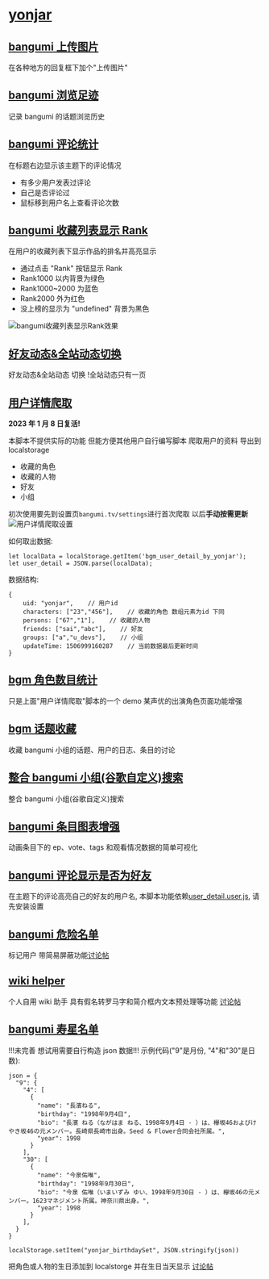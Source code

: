 # [yonjar](https://bgm.tv/user/yonjar)

## [bangumi 上传图片](https://github.com/bangumi/scripts/blob/master/yonjar/image_uploader.user.js?raw=true)

在各种地方的回复框下加个"上传图片"

## [bangumi 浏览足迹](https://github.com/bangumi/scripts/blob/master/yonjar/topic_history.user.js?raw=true)

记录 bangumi 的话题浏览历史

## [bangumi 评论统计](https://github.com/bangumi/scripts/blob/master/yonjar/comments_detail.user.js?raw=true)

在标题右边显示该主题下的评论情况

- 有多少用户发表过评论
- 自己是否评论过
- 鼠标移到用户名上查看评论次数

## [bangumi 收藏列表显示 Rank](https://github.com/bangumi/scripts/blob/master/yonjar/show_rank.user.js?raw=true)

在用户的收藏列表下显示作品的排名并高亮显示

- 通过点击 "Rank" 按钮显示 Rank
- Rank1000 以内背景为绿色
- Rank1000~2000 为蓝色
- Rank2000 外为红色
- 没上榜的显示为 "undefined" 背景为黑色

![bangumi收藏列表显示Rank效果](images/show_rank_demo1.png)

## [好友动态&全站动态切换](https://github.com/bangumi/scripts/blob/master/yonjar/timeline_switch.user.js?raw=true)

好友动态&全站动态 切换
!全站动态只有一页

## [用户详情爬取](https://github.com/bangumi/scripts/blob/master/yonjar/user_detail.user.js?raw=true)

**2023 年 1 月 8 日复活!**

本脚本不提供实际的功能 但能方便其他用户自行编写脚本
爬取用户的资料 导出到 localstorage

- 收藏的角色
- 收藏的人物
- 好友
- 小组

初次使用要先到设置页`bangumi.tv/settings`进行首次爬取 以后**手动按需更新**
![用户详情爬取设置](images/user_detail_demo1.png)

如何取出数据:

    let localData = localStorage.getItem('bgm_user_detail_by_yonjar');
    let user_detail = JSON.parse(localData);

数据结构:

    {
    	uid: "yonjar",    // 用户id
    	characters: ["23","456"],    // 收藏的角色 数组元素为id 下同
    	persons: ["67","1"],    // 收藏的人物
    	friends: ["sai","abc"],    // 好友
    	groups: ["a","u_devs"],    // 小组
    	updateTime: 1506999160287    // 当前数据最后更新时间
    }

## [bgm 角色数目统计](https://github.com/bangumi/scripts/blob/master/yonjar/character_plus.user.js?raw=true)

只是上面"用户详情爬取"脚本的一个 demo
某声优的出演角色页面功能增强

## [bgm 话题收藏](https://github.com/bangumi/scripts/blob/master/yonjar/topic_collect.user.js?raw=true)

收藏 bangumi 小组的话题、用户的日志、条目的讨论

## [整合 bangumi 小组(谷歌自定义)搜索](https://github.com/bangumi/scripts/blob/master/yonjar/google_search.user.js?raw=true)

整合 bangumi 小组(谷歌自定义)搜索

## [bangumi 条目图表增强](https://github.com/bangumi/scripts/blob/master/yonjar/subject_charts.user.js?raw=true)

动画条目下的 ep、vote、tags 和观看情况数据的简单可视化

## [bangumi 评论显示是否为好友](https://github.com/bangumi/scripts/blob/master/yonjar/who_is_my_friend.user.js?raw=true)

在主题下的评论高亮自己的好友的用户名, 本脚本功能依赖[user_detail.user.js](https://github.com/bangumi/scripts/blob/master/yonjar/user_detail.user.js?raw=true), 请先安装设置

## [bangumi 危险名单](https://github.com/bangumi/scripts/blob/master/yonjar/dangerous_list.user.js?raw=true)

标记用户 带简易屏蔽功能[讨论帖](https://bgm.tv/group/topic/358209)

## [wiki helper](https://github.com/bangumi/scripts/blob/master/yonjar/wiki_helper.user.js?raw=true)

个人自用 wiki 助手
具有假名转罗马字和简介框内文本预处理等功能
[讨论帖](https://bgm.tv/blog/296048)

## [bangumi 寿星名单](https://github.com/bangumi/scripts/blob/master/yonjar/happy_birthday_everyday.user.js?raw=true)

!!!未完善 想试用需要自行构造 json 数据!!!
示例代码("9"是月份, "4"和"30"是日数):

    json = {
      "9": {
        "4": [
          {
            "name": "長濱ねる",
            "birthday": "1998年9月4日",
            "bio": "長濱 ねる（ながはま ねる、1998年9月4日 - ）は、欅坂46およびけやき坂46の元メンバー。長崎県長崎市出身。Seed & Flower合同会社所属。",
            "year": 1998
          }
        ],
        "30": [
          {
            "name": "今泉佑唯",
            "birthday": "1998年9月30日",
            "bio": "今泉 佑唯（いまいずみ ゆい、1998年9月30日 - ）は、欅坂46の元メンバー。1623マネジメント所属。神奈川県出身。",
            "year": 1998
          }
        ],
      }
    }

    localStorage.setItem("yonjar_birthdaySet", JSON.stringify(json))

把角色或人物的生日添加到 localstorge 并在生日当天显示
[讨论帖](https://bgm.tv/group/topic/424350)
